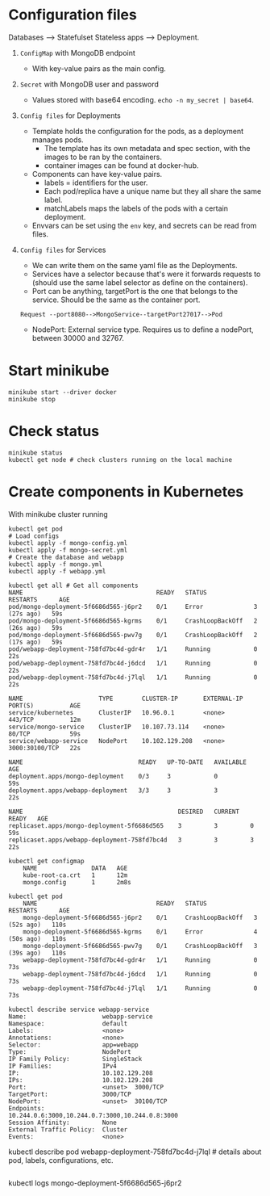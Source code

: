 # Configuration files


Databases --> Statefulset
Stateless apps --> Deployment.

1. `ConfigMap` with MongoDB endpoint
    - With key-value pairs as the main config.
2. `Secret` with MongoDB user and password
    - Values stored with base64 encoding. `echo -n my_secret | base64`.
3. `Config files` for Deployments
    - Template holds the configuration for the pods, as a deployment manages pods.
        - The template has its own metadata and spec section, with the images to be ran by the containers.
        - container images can be found at docker-hub.
    - Components can have key-value pairs.
        - labels = identifiers for the user.
        - Each pod/replica have a unique name but they all share the same label.
        - matchLabels maps the labels of the pods with a certain deployment.
    - Envvars can be set using the `env` key, and secrets can be read from files.
4. `Config files` for Services
    - We can write them on the same yaml file as the Deployments.
    - Services have a selector because that's were it forwards requests to (should use the same label selector as define on the containers).
    - Port can be anything, targetPort is the one that belongs to the service. Should be the same as the container port.

    ```mermaid
    Request --port8080-->MongoService--targetPort27017-->Pod
    ```
    - NodePort: External service type. Requires us to define a nodePort, between 30000 and 32767.


# Start minikube

```
minikube start --driver docker
minikube stop
```
# Check status
```
minikube status
kubectl get node # check clusters running on the local machine
```

# Create components in Kubernetes
With minikube cluster running
```
kubectl get pod
# Load configs
kubectl apply -f mongo-config.yml
kubectl apply -f mongo-secret.yml
# Create the database and webapp
kubectl apply -f mongo.yml
kubectl apply -f webapp.yml
```
```
kubectl get all # Get all components
NAME                                     READY   STATUS             RESTARTS      AGE
pod/mongo-deployment-5f6686d565-j6pr2    0/1     Error              3 (27s ago)   59s
pod/mongo-deployment-5f6686d565-kgrms    0/1     CrashLoopBackOff   2 (26s ago)   59s
pod/mongo-deployment-5f6686d565-pwv7g    0/1     CrashLoopBackOff   2 (17s ago)   59s
pod/webapp-deployment-758fd7bc4d-gdr4r   1/1     Running            0             22s
pod/webapp-deployment-758fd7bc4d-j6dcd   1/1     Running            0             22s
pod/webapp-deployment-758fd7bc4d-j7lql   1/1     Running            0             22s

NAME                     TYPE        CLUSTER-IP       EXTERNAL-IP   PORT(S)          AGE
service/kubernetes       ClusterIP   10.96.0.1        <none>        443/TCP          12m
service/mongo-service    ClusterIP   10.107.73.114    <none>        80/TCP           59s
service/webapp-service   NodePort    10.102.129.208   <none>        3000:30100/TCP   22s

NAME                                READY   UP-TO-DATE   AVAILABLE   AGE
deployment.apps/mongo-deployment    0/3     3            0           59s
deployment.apps/webapp-deployment   3/3     3            3           22s

NAME                                           DESIRED   CURRENT   READY   AGE
replicaset.apps/mongo-deployment-5f6686d565    3         3         0       59s
replicaset.apps/webapp-deployment-758fd7bc4d   3         3         3       22s
```

```
kubectl get configmap        
    NAME               DATA   AGE
    kube-root-ca.crt   1      12m
    mongo.config       1      2m8s

kubectl get pod      
    NAME                                 READY   STATUS             RESTARTS      AGE
    mongo-deployment-5f6686d565-j6pr2    0/1     CrashLoopBackOff   3 (52s ago)   110s
    mongo-deployment-5f6686d565-kgrms    0/1     Error              4 (50s ago)   110s
    mongo-deployment-5f6686d565-pwv7g    0/1     CrashLoopBackOff   3 (39s ago)   110s
    webapp-deployment-758fd7bc4d-gdr4r   1/1     Running            0             73s
    webapp-deployment-758fd7bc4d-j6dcd   1/1     Running            0             73s
    webapp-deployment-758fd7bc4d-j7lql   1/1     Running            0             73s
```

```
kubectl describe service webapp-service
Name:                     webapp-service
Namespace:                default
Labels:                   <none>
Annotations:              <none>
Selector:                 app=webapp
Type:                     NodePort
IP Family Policy:         SingleStack
IP Families:              IPv4
IP:                       10.102.129.208
IPs:                      10.102.129.208
Port:                     <unset>  3000/TCP
TargetPort:               3000/TCP
NodePort:                 <unset>  30100/TCP
Endpoints:                10.244.0.6:3000,10.244.0.7:3000,10.244.0.8:3000
Session Affinity:         None
External Traffic Policy:  Cluster
Events:                   <none>

```
kubectl describe pod webapp-deployment-758fd7bc4d-j7lql # details about pod, labels, configurations, etc.
```

```
kubectl logs mongo-deployment-5f6686d565-j6pr2
```